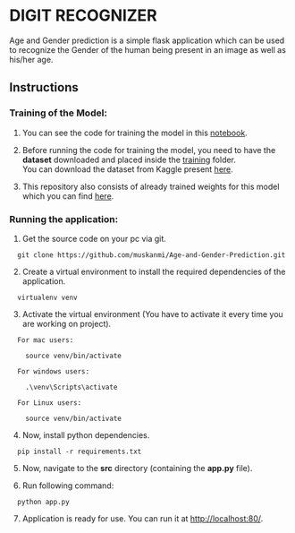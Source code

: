 # DIGIT RECOGNIZER

Age and Gender prediction is a simple flask application which can be used to recognize the Gender of the human being present in an image as well as his/her age.


## Instructions


### Training of the Model:

1. You can see the code for training the model in this [notebook](https://github.com/muskanmi/Age-and-Gender-Prediction/blob/master/training/age-gender-training.ipynb).

2. Before running the code for training the model, you need to have the **dataset** downloaded and placed inside the [training](https://github.com/muskanmi/Age-and-Gender-Prediction/tree/master/training) folder.  
You can download the dataset from Kaggle present [here](https://www.kaggle.com/datasets/jangedoo/utkface-new).

3. This repository also consists of already trained weights for this model which you can find [here](https://github.com/muskanmi/Age-and-Gender-Prediction/blob/master/src/data.h5).


### Running the application:

1. Get the source code on your pc via git.

```shell
  git clone https://github.com/muskanmi/Age-and-Gender-Prediction.git
```

2. Create a virtual environment to install the required dependencies of the application.

```
  virtualenv venv
```

3. Activate the virtual environment (You have to activate it every time you are working on project).

```
  For mac users:

    source venv/bin/activate  

  For windows users:

    .\venv\Scripts\activate

  For Linux users:

    source venv/bin/activate
```

4. Now, install python dependencies.

```
  pip install -r requirements.txt
```

5. Now, navigate to the **src** directory (containing the **app.py** file).

6. Run following command:

```
  python app.py
```

7. Application is ready for use. You can run it at [http://localhost:80/](http://localhost:80/).
